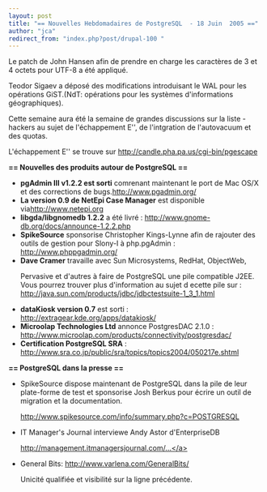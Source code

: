 ```yaml
---
layout: post
title: "== Nouvelles Hebdomadaires de PostgreSQL  - 18 Juin  2005 =="
author: "jca"
redirect_from: "index.php?post/drupal-100 "
---
```




Le patch de John Hansen afin de prendre en charge les caractères de 3 et 4 octets pour UTF-8 a été appliqué.

<p>Teodor Sigaev a déposé des modifications introduisant le WAL pour les opérations GiST.(NdT: opérations pour les systèmes d'informations géographiques).</p>

<p>Cette semaine aura été la semaine de grandes discussions sur la liste -hackers au sujet de l'échappement E'', de l'intgration de l'autovacuum et des quotas.</p>

<p>L'échappement E'' se trouve sur <a href="http://candle.pha.pa.us/cgi-bin/pgescape">http://candle.pha.pa.us/cgi-bin/pgescape</a></p>

<p><strong>== Nouvelles des produits autour de PostgreSQL ==</strong></p>

<ul>

<li><strong>pgAdmin III v1.2.2 est sorti</strong> comrenant maintenant le port de Mac OS/X et des corrections de bugs.<a href="http://www.pgadmin.org/">http://www.pgadmin.org/</a></li>

<li><strong>La version 0.9 de NetEpi Case Manager</strong> est disponible via<a href="http://www.netepi.org">http://www.netepi.org</a></li>

<li><strong>libgda/libgnomedb 1.2.2</strong> a été livré : <a href="http://www.gnome-db.org/docs/announce-1.2.2.php">http://www.gnome-db.org/docs/announce-1.2.2.php</a></li>

<li><strong>SpikeSource</strong> sponsorise Christopher Kings-Lynne afin de rajouter des outils de gestion pour Slony-I à php.pgAdmin : <a href="http://www.phppgadmin.org/">http://www.phppgadmin.org/</a></li>

<li><strong>Dave Cramer</strong> travaille avec Sun Microsystems, RedHat, ObjectWeb,

Pervasive et d'autres à faire de PostgreSQL une pile compatible J2EE. Vous pourrez trouver plus d'information au sujet d ecette pile sur : <a href="http://java.sun.com/products/jdbc/jdbctestsuite-1_3_1.html">http://java.sun.com/products/jdbc/jdbctestsuite-1_3_1.html</a></li>

<li><strong>dataKiosk version 0.7</strong> est sorti : <a href="http://extragear.kde.org/apps/datakiosk/">http://extragear.kde.org/apps/datakiosk/</a></li>

<li><strong>Microolap Technologies Ltd</strong> annonce PostgresDAC 2.1.0 : <a href="http://www.microolap.com/products/connectivity/postgresdac/">http://www.microolap.com/products/connectivity/postgresdac/</a></li>

<li><strong>Certification PostgreSQL SRA</strong> : <a href="http://www.sra.co.jp/public/sra/topics/topics2004/050217e.shtml">http://www.sra.co.jp/public/sra/topics/topics2004/050217e.shtml</a></li>

</ul>

<p><strong>== PostgreSQL dans la presse ==</strong></p>

<ul>

<li>

SpikeSource dispose maintenant de PostgreSQL dans la pile de leur plate-forme de test et sponsorise Josh Berkus pour écrire un outil de migration et la documentation.

<a href="http://www.spikesource.com/info/summary.php?c=POSTGRESQL">http://www.spikesource.com/info/summary.php?c=POSTGRESQL</a>

</li>

<li>

IT Manager's Journal interviewe Andy Astor d'EnterpriseDB

<a href="http://management.itmanagersjournal.com/management/05/06/17/1659206.shtml?tid=115&amp;tid=107&amp;tid=28&amp;tid=85">http://management.itmanagersjournal.com/...</a>

</li>

<li>

General Bits: <a href="http://www.varlena.com/GeneralBits/">http://www.varlena.com/GeneralBits/</a>

Unicité qualifiée et visibilité sur la ligne précédente.

</li>

</ul>